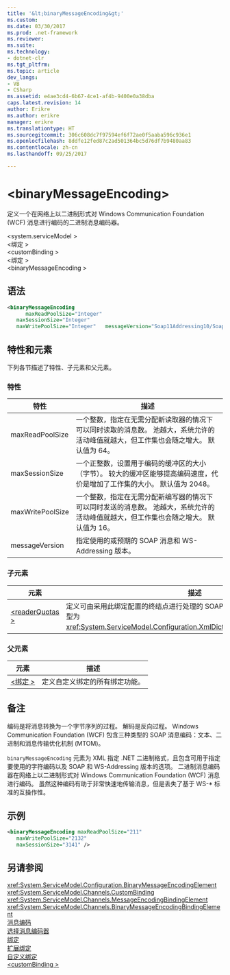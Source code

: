 ```yaml
---
title: '&lt;binaryMessageEncoding&gt;'
ms.custom: 
ms.date: 03/30/2017
ms.prod: .net-framework
ms.reviewer: 
ms.suite: 
ms.technology:
- dotnet-clr
ms.tgt_pltfrm: 
ms.topic: article
dev_langs:
- VB
- CSharp
ms.assetid: e4ae3cd4-6b67-4ce1-af4b-9400e0a38dba
caps.latest.revision: 14
author: Erikre
ms.author: erikre
manager: erikre
ms.translationtype: HT
ms.sourcegitcommit: 306c608dc7f97594ef6f72ae0f5aaba596c936e1
ms.openlocfilehash: 8ddfe12fed87c2ad501364bc5d76df7b9480aa83
ms.contentlocale: zh-cn
ms.lasthandoff: 09/25/2017

---
```

# <a name="ltbinarymessageencodinggt"></a>&lt;binaryMessageEncoding&gt;
定义一个在网络上以二进制形式对 Windows Communication Foundation (WCF) 消息进行编码的二进制消息编码器。  
  
 \<system.serviceModel >  
\<绑定 >  
\<customBinding >  
\<绑定 >  
\<binaryMessageEncoding >  
  
## <a name="syntax"></a>语法  
  
```xml  
<binaryMessageEncoding   
      maxReadPoolSize="Integer"  
   maxSessionSize="Integer"   
   maxWritePoolSize="Integer"   messageVersion="Soap11Addressing10/Soap12Addressing10" />  
```  
  
## <a name="attributes-and-elements"></a>特性和元素  
 下列各节描述了特性、子元素和父元素。  
  
### <a name="attributes"></a>特性  
  
|特性|描述|  
|---------------|-----------------|  
|maxReadPoolSize|一个整数，指定在无需分配新读取器的情况下可以同时读取的消息数。 池越大，系统允许的活动峰值就越大，但工作集也会随之增大。 默认值为 64。|  
|maxSessionSize|一个正整数，设置用于编码的缓冲区的大小（字节）。 较大的缓冲区能够提高编码速度，代价是增加了工作集的大小。 默认值为 2048。|  
|maxWritePoolSize|一个整数，指定在无需分配新编写器的情况下可以同时发送的消息数。 池越大，系统允许的活动峰值就越大，但工作集也会随之增大。 默认值为 16。|  
|messageVersion|指定使用的或预期的 SOAP 消息和 WS-Addressing 版本。|  
  
### <a name="child-elements"></a>子元素  
  
|元素|描述|  
|-------------|-----------------|  
|[\<readerQuotas >](http://msdn.microsoft.com/library/3e5e42ff-cef8-478f-bf14-034449239bfd)|定义可由采用此绑定配置的终结点进行处理的 SOAP 消息的复杂性约束。 此元素的类型为 <xref:System.ServiceModel.Configuration.XmlDictionaryReaderQuotasElement>。|  
  
### <a name="parent-elements"></a>父元素  
  
|元素|描述|  
|-------------|-----------------|  
|[\<绑定 >](../../../../../docs/framework/misc/binding.md)|定义自定义绑定的所有绑定功能。|  
  
## <a name="remarks"></a>备注  
 编码是将消息转换为一个字节序列的过程。 解码是反向过程。 Windows Communication Foundation (WCF) 包含三种类型的 SOAP 消息编码：文本、二进制和消息传输优化机制 (MTOM)。  
  
 `binaryMessageEncoding` 元素为 XML 指定 .NET 二进制格式，且包含可用于指定要使用的字符编码以及 SOAP 和 WS-Addressing 版本的选项。 二进制消息编码器在网络上以二进制形式对 Windows Communication Foundation (WCF) 消息进行编码。 虽然这种编码有助于非常快速地传输消息，但是丢失了基于 WS-* 标准的互操作性。  
  
## <a name="example"></a>示例  
  
```xml  
<binaryMessageEncoding maxReadPoolSize="211"  
   maxWritePoolSize="2132"  
   maxSessionSize="3141" />  
```  
  
## <a name="see-also"></a>另请参阅  
 <xref:System.ServiceModel.Configuration.BinaryMessageEncodingElement>   
 <xref:System.ServiceModel.Channels.CustomBinding>   
 <xref:System.ServiceModel.Channels.MessageEncodingBindingElement>   
 <xref:System.ServiceModel.Channels.BinaryMessageEncodingBindingElement>   
 [消息编码](../../../../../docs/framework/configure-apps/file-schema/wcf/message-encoding.md)   
 [选择消息编码器](../../../../../docs/framework/wcf/feature-details/choosing-a-message-encoder.md)   
 [绑定](../../../../../docs/framework/wcf/bindings.md)   
 [扩展绑定](../../../../../docs/framework/wcf/extending/extending-bindings.md)   
 [自定义绑定](../../../../../docs/framework/wcf/extending/custom-bindings.md)   
 [\<customBinding >](../../../../../docs/framework/configure-apps/file-schema/wcf/custombinding.md)

